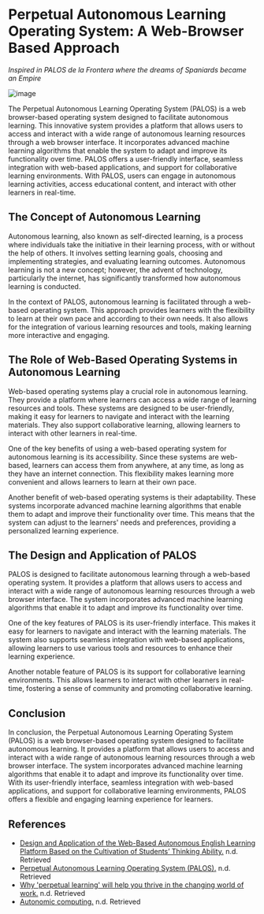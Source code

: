 # Perpetual Autonomous Learning Operating System: A Web-Browser Based Approach 
*Inspired in PALOS de la Frontera where the dreams of Spaniards became an Empire*

![image](https://github.com/notvicent3/PALOS/assets/132854638/56b584e5-5821-4177-9dc3-3870f73fc6de)

The Perpetual Autonomous Learning Operating System (PALOS) is a web browser-based operating system designed to facilitate autonomous learning. This innovative system provides a platform that allows users to access and interact with a wide range of autonomous learning resources through a web browser interface. It incorporates advanced machine learning algorithms that enable the system to adapt and improve its functionality over time. PALOS offers a user-friendly interface, seamless integration with web-based applications, and support for collaborative learning environments. With PALOS, users can engage in autonomous learning activities, access educational content, and interact with other learners in real-time.

## The Concept of Autonomous Learning 

Autonomous learning, also known as self-directed learning, is a process where individuals take the initiative in their learning process, with or without the help of others. It involves setting learning goals, choosing and implementing strategies, and evaluating learning outcomes. Autonomous learning is not a new concept; however, the advent of technology, particularly the internet, has significantly transformed how autonomous learning is conducted.

In the context of PALOS, autonomous learning is facilitated through a web-based operating system. This approach provides learners with the flexibility to learn at their own pace and according to their own needs. It also allows for the integration of various learning resources and tools, making learning more interactive and engaging.

## The Role of Web-Based Operating Systems in Autonomous Learning 

Web-based operating systems play a crucial role in autonomous learning. They provide a platform where learners can access a wide range of learning resources and tools. These systems are designed to be user-friendly, making it easy for learners to navigate and interact with the learning materials. They also support collaborative learning, allowing learners to interact with other learners in real-time.

One of the key benefits of using a web-based operating system for autonomous learning is its accessibility. Since these systems are web-based, learners can access them from anywhere, at any time, as long as they have an internet connection. This flexibility makes learning more convenient and allows learners to learn at their own pace.

Another benefit of web-based operating systems is their adaptability. These systems incorporate advanced machine learning algorithms that enable them to adapt and improve their functionality over time. This means that the system can adjust to the learners' needs and preferences, providing a personalized learning experience.

## The Design and Application of PALOS 

PALOS is designed to facilitate autonomous learning through a web-based operating system. It provides a platform that allows users to access and interact with a wide range of autonomous learning resources through a web browser interface. The system incorporates advanced machine learning algorithms that enable it to adapt and improve its functionality over time.

One of the key features of PALOS is its user-friendly interface. This makes it easy for learners to navigate and interact with the learning materials. The system also supports seamless integration with web-based applications, allowing learners to use various tools and resources to enhance their learning experience.

Another notable feature of PALOS is its support for collaborative learning environments. This allows learners to interact with other learners in real-time, fostering a sense of community and promoting collaborative learning.

## Conclusion 

In conclusion, the Perpetual Autonomous Learning Operating System (PALOS) is a web browser-based operating system designed to facilitate autonomous learning. It provides a platform that allows users to access and interact with a wide range of autonomous learning resources through a web browser interface. The system incorporates advanced machine learning algorithms that enable it to adapt and improve its functionality over time. With its user-friendly interface, seamless integration with web-based applications, and support for collaborative learning environments, PALOS offers a flexible and engaging learning experience for learners.

## References 

- [Design and Application of the Web-Based Autonomous English Learning Platform Based on the Cultivation of Students’ Thinking Ability.](https://link.springer.com/chapter/10.1007/978-981-15-3250-4_188) n.d. Retrieved 
- [Perpetual Autonomous Learning Operating System (PALOS).](https://ieeexplore.ieee.org/document/1503138/) n.d. Retrieved 
- [Why 'perpetual learning' will help you thrive in the changing world of work.](https://www.weforum.org/agenda/2019/03/continuous-learning-changing-world-work/) n.d. Retrieved
- [Autonomic computing.](https://en.wikipedia.org/wiki/Autonomic_computing) n.d. Retrieved
